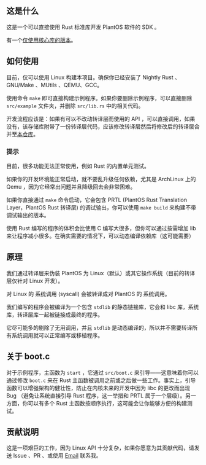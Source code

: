 ## 这是什么
这是一个可以直接使用 Rust 标准库开发 PlantOS 软件的 SDK 。

有一个[仅使用核心库的版本](https://github.com/duoduo70/PlantOS-Rust-SDK-Compact)。
## 如何使用
目前，仅可以使用 Linux 构建本项目。确保你已经安装了 Nightly Rust 、GNU/Make 、MUtils 、QEMU、GCC。

使用命令 `make` 即可直接构建示例程序。如果你要删除示例程序，可以直接删除 `src/example` 文件夹，并删除 `src/lib.rs` 中的相关代码。

开发流程应该是：如果有可以不改动转译层而使用的 API ，可以直接调用，如果没有，该存储库附带了一份转译层代码，应该修改转译层然后将修改后的转译层合并至[本仓库](https://github.com/duoduo70/PlantOS-Rust-SDK-Full)。
### 提示
目前，很多功能无法正常使用，例如 Rust 的内置单元测试。

如果你的开发环境能正常启动，就不要乱升级任何依赖，尤其是 ArchLinux 上的 Qemu ，因为它经常出问题并且降级回去会非常困难。

如果你直接通过 `make` 命令启动，它会包含 PRTL (PlantOS Rust Translation Layer，PlantOS Rust 转译层) 的调试输出，你可以使用 `make build` 来构建不带调试输出的版本。

使用 Rust 编写的程序的体积会比使用 C 编写大很多，但你可以通过按需增加 lib 来让程序减小很多。在确实需要的情况下，可以动态编译依赖库（这可能需要）
## 原理
我们通过转译层来伪装 PlantOS 为 Linux（默认）或其它操作系统（目前的转译层仅针对 Linux 开发）。

对 Linux 的 系统调用 (syscall) 会被转译成对 PlantOS 的 系统调用。

我们编写的程序会被编译为一个包含 `stdlib` 的静态链接库，它会和 libc 库，系统库，转译层库一起被链接成最终的程序。

它尽可能多的剔除了无用调用，并且 `stdlib` 是动态编译的，所以并不需要转译所有系统调用就可以正常编写或移植程序。
## 关于 boot.c
对于示例程序，主函数为 `start` ，它通过 `src/boot.c` 来引导——这意味着你可以通过修改 `boot.c` 来在 Rust 主函数被调用之前或之后做一些工作。事实上，引导函数可以增强架构的健壮性，防止在内核未来的开发中因为 libc 的更改而出现 Bug （避免让系统直接引导 Rust 程序，这一举措和 PRTL 属于一个层级）。另一方面，你可以有多个 Rust 主函数按顺序执行，这可能会让你能够方便的构建测试。
## 贡献说明
这是一项艰巨的工作，因为 Linux API 十分复杂，如果你愿意为其贡献代码，请发送 Issue 、PR 、或使用 [Email](mailto:anling@tuta.io) 联系我。